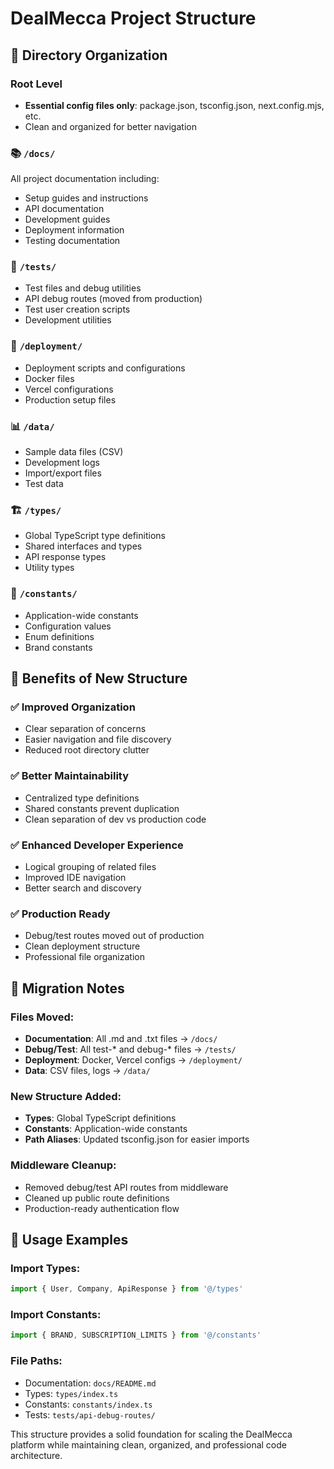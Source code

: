 # DealMecca Project Structure

## 📁 Directory Organization

### Root Level
- **Essential config files only**: package.json, tsconfig.json, next.config.mjs, etc.
- Clean and organized for better navigation

### 📚 `/docs/`
All project documentation including:
- Setup guides and instructions
- API documentation 
- Development guides
- Deployment information
- Testing documentation

### 🧪 `/tests/`
- Test files and debug utilities
- API debug routes (moved from production)
- Test user creation scripts
- Development utilities

### 🚀 `/deployment/`
- Deployment scripts and configurations
- Docker files
- Vercel configurations
- Production setup files

### 📊 `/data/`
- Sample data files (CSV)
- Development logs
- Import/export files
- Test data

### 🏗️ `/types/`
- Global TypeScript type definitions
- Shared interfaces and types
- API response types
- Utility types

### 🔧 `/constants/`
- Application-wide constants
- Configuration values
- Enum definitions
- Brand constants

## 🎯 Benefits of New Structure

### ✅ **Improved Organization**
- Clear separation of concerns
- Easier navigation and file discovery
- Reduced root directory clutter

### ✅ **Better Maintainability** 
- Centralized type definitions
- Shared constants prevent duplication
- Clean separation of dev vs production code

### ✅ **Enhanced Developer Experience**
- Logical grouping of related files
- Improved IDE navigation
- Better search and discovery

### ✅ **Production Ready**
- Debug/test routes moved out of production
- Clean deployment structure
- Professional file organization

## 🔄 Migration Notes

### Files Moved:
- **Documentation**: All .md and .txt files → `/docs/`
- **Debug/Test**: All test-* and debug-* files → `/tests/`
- **Deployment**: Docker, Vercel configs → `/deployment/`
- **Data**: CSV files, logs → `/data/`

### New Structure Added:
- **Types**: Global TypeScript definitions
- **Constants**: Application-wide constants
- **Path Aliases**: Updated tsconfig.json for easier imports

### Middleware Cleanup:
- Removed debug/test API routes from middleware
- Cleaned up public route definitions
- Production-ready authentication flow

## 📖 Usage Examples

### Import Types:
```typescript
import { User, Company, ApiResponse } from '@/types'
```

### Import Constants:
```typescript
import { BRAND, SUBSCRIPTION_LIMITS } from '@/constants'
```

### File Paths:
- Documentation: `docs/README.md`
- Types: `types/index.ts` 
- Constants: `constants/index.ts`
- Tests: `tests/api-debug-routes/`

This structure provides a solid foundation for scaling the DealMecca platform while maintaining clean, organized, and professional code architecture.